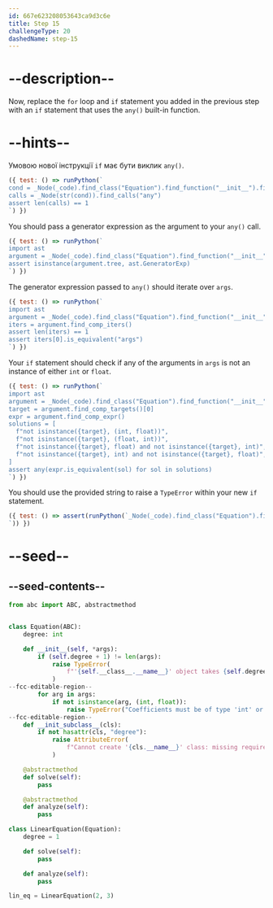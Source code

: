 ```yaml
---
id: 667e623208053643ca9d3c6e
title: Step 15
challengeType: 20
dashedName: step-15
---
```


# --description--

Now, replace the `for` loop and `if` statement you added in the previous step with an `if` statement that uses the `any()` built-in function.

# --hints--

Умовою нової інструкції `if` має бути виклик `any()`.

```js
({ test: () => runPython(`
cond = _Node(_code).find_class("Equation").find_function("__init__").find_ifs()[1].find_conditions()[0]
calls = _Node(str(cond)).find_calls("any")
assert len(calls) == 1
`) })
```

You should pass a generator expression as the argument to your `any()` call.

```js
({ test: () => runPython(`
import ast
argument = _Node(_code).find_class("Equation").find_function("__init__").find_ifs()[1].find_conditions()[0].find_call_args()[0]
assert isinstance(argument.tree, ast.GeneratorExp)
`) })
```

The generator expression passed to `any()` should iterate over `args`.

```js
({ test: () => runPython(`
import ast
argument = _Node(_code).find_class("Equation").find_function("__init__").find_ifs()[1].find_conditions()[0].find_call_args()[0]
iters = argument.find_comp_iters()
assert len(iters) == 1
assert iters[0].is_equivalent("args")
`) })
```

Your `if` statement should check if any of the arguments in `args` is not an instance of either `int` or `float`.

```js
({ test: () => runPython(`
import ast
argument = _Node(_code).find_class("Equation").find_function("__init__").find_ifs()[1].find_conditions()[0].find_call_args()[0]
target = argument.find_comp_targets()[0]
expr = argument.find_comp_expr()
solutions = [
  f"not isinstance({target}, (int, float))",
  f"not isinstance({target}, (float, int))",
  f"not isinstance({target}, float) and not isinstance({target}, int)",
  f"not isinstance({target}, int) and not isinstance({target}, float)",
]
assert any(expr.is_equivalent(sol) for sol in solutions)
`) })
```

You should use the provided string to raise a `TypeError` within your new `if` statement.

```js
({ test: () => assert(runPython(`_Node(_code).find_class("Equation").find_function("__init__").find_ifs()[1].find_bodies()[0].has_stmt("raise TypeError(\\"Coefficients must be of type 'int' or 'float'\\")")
`)) })
```

# --seed--

## --seed-contents--

```py
from abc import ABC, abstractmethod


class Equation(ABC):
    degree: int

    def __init__(self, *args):
        if (self.degree + 1) != len(args):
            raise TypeError(
                f"'{self.__class__.__name__}' object takes {self.degree + 1} positional arguments but {len(args)} were given"
            )
--fcc-editable-region--
        for arg in args:
            if not isinstance(arg, (int, float)):
                raise TypeError("Coefficients must be of type 'int' or 'float'")
--fcc-editable-region--
    def __init_subclass__(cls):
        if not hasattr(cls, "degree"):
            raise AttributeError(
                f"Cannot create '{cls.__name__}' class: missing required attribute 'degree'"
            )

    @abstractmethod
    def solve(self):
        pass

    @abstractmethod
    def analyze(self):
        pass

class LinearEquation(Equation):
    degree = 1

    def solve(self):
        pass

    def analyze(self):
        pass

lin_eq = LinearEquation(2, 3)
```
